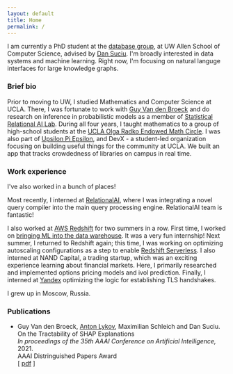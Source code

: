 ```yaml
---
layout: default
title: Home
permalink: /
---
```


I am currently a PhD student at the [database group](https://db.cs.washington.edu/), at UW Allen School of Computer Science, advised by [Dan Suciu](https://homes.cs.washington.edu/~suciu/). I'm broadly interested in data systems and machine learning. Right now, I'm focusing on natural languge interfaces for large knowledge graphs.

### Brief bio

Prior to moving to UW, I studied Mathematics and Computer Science at UCLA. There, I was fortunate to work with [Guy Van den Broeck](http://web.cs.ucla.edu/~guyvdb/) and do research on inference in probabilistic models as a member of [Statistical Relational AI Lab](http://starai.cs.ucla.edu/).
During all four years, I taught mathematics to a group of high-school students at the [UCLA Olga Radko Endowed
Math Circle](https://circles.math.ucla.edu/circles/). I was also part of [Upsilon Pi Epsilon](https://upe.seas.ucla.edu/), and DevX - a student-led organization focusing on building useful things for the community at UCLA. We built an app that tracks crowdedness of libraries on campus in real time. 

### Work experience
I've also worked in a bunch of places!

Most recently, I interned at [RelationalAI](https://relational.ai/), where I was integrating a novel query compiler into the main query processing engine. RelationalAI team is fantastic! 

I also worked at [AWS Redshift](https://aws.amazon.com/redshift/) for two summers in a row. First time, I worked on [bringing ML into the data warehouse](https://aws.amazon.com/about-aws/whats-new/2020/12/aws-announces-amazon-redshift-ml-preview/). It was a very fun internship! 
Next summer, I returned to Redshift again; this time, I was working on optimizing autoscaling configurations as a step to enable [Redshift Serverless](https://aws.amazon.com/redshift/redshift-serverless/). I also interned at NAND Capital, a trading startup, which was an exciting experience learning about financial markets. Here, I primarily researched and implemented options pricing models and ivol prediction. Finally, I interned at [Yandex](https://yandex.ru/company/) optimizing the logic for establishing TLS handshakes. 

I grew up in Moscow, Russia.

### Publications

* Guy Van den Broeck, <ins>Anton Lykov</ins>, Maximilian Schleich and Dan Suciu.   
On the Tractability of SHAP Explanations   
*In proceedings of the 35th AAAI Conference on Artificial Intelligence,* 2021.  
AAAI Distringuished Papers Award   
[ [pdf](/papers/AAAI2021.pdf) ]
